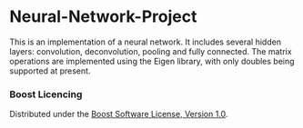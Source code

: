 # Neural-Network-Project

This is an implementation of a neural network. It includes several hidden layers: convolution, deconvolution, pooling and fully connected. The matrix operations are implemented using the Eigen library, with only doubles being supported at present.



### Boost Licencing
Distributed under the [Boost Software License, Version 1.0](https://boost.org/LICENSE_1_0.txt).
